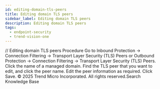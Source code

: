 ```yaml
---
id: editing-domain-tls-peers
title: Editing domain TLS peers
sidebar_label: Editing domain TLS peers
description: Editing domain TLS peers
tags:
  - endpoint-security
  - trend-vision-one
---
```


/*<![CDATA[*/ $('#title').html($('meta[name=map-description]').attr('content')); /*]]>*/ Editing domain TLS peers Procedure Go to Inbound Protection → Connection Filtering → Transport Layer Security (TLS) Peers or Outbound Protection → Connection Filtering → Transport Layer Security (TLS) Peers. Click the name of a managed domain. Find the TLS peer that you want to edit, and click the peer name. Edit the peer information as required. Click Save. © 2025 Trend Micro Incorporated. All rights reserved.Search Knowledge Base